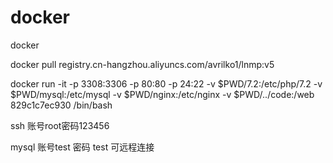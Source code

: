 # docker
docker


docker pull registry.cn-hangzhou.aliyuncs.com/avrilko1/lnmp:v5

docker run -it -p 3308:3306 -p 80:80 -p 24:22  -v $PWD/7.2:/etc/php/7.2 -v $PWD/mysql:/etc/mysql -v $PWD/nginx:/etc/nginx -v $PWD/../code:/web 829c1c7ec930  /bin/bash


ssh 账号root密码123456


mysql 账号test 密码 test 可远程连接
